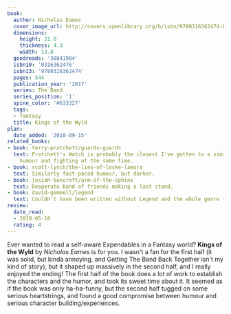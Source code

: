 ```yaml
---
book:
  author: Nicholas Eames
  cover_image_url: http://covers.openlibrary.org/b/isbn/9780316362474-L.jpg
  dimensions:
    height: 21.0
    thickness: 4.3
    width: 13.8
  goodreads: '30841984'
  isbn10: '0316362476'
  isbn13: '9780316362474'
  pages: 544
  publication_year: '2017'
  series: The Band
  series_position: '1'
  spine_color: '#633327'
  tags:
  - fantasy
  title: Kings of the Wyld
plan:
  date_added: '2018-09-15'
related_books:
- book: terry-pratchett/guards-guards
  text: Pratchett's Watch is probably the closest I've gotten to a similar sense of
    humour and fighting at the same time.
- book: scott-lynch/the-lies-of-locke-lamora
  text: Similarly fast-paced humour, but darker.
- book: josiah-bancroft/arm-of-the-sphinx
  text: Desperate band of friends making a last stand.
- book: david-gemmell/legend
  text: Couldn't have been written without Legend and the whole genre to back it up.
review:
  date_read:
  - 2019-05-18
  rating: 4
---
```


Ever wanted to read a self-aware Expendables in a Fantasy world? **Kings of the Wyld** by *Nicholas Eames* is for you. I
wasn't a fan for the first half (it was solid, but kinda annoying, and Getting The Band Back Together isn't my kind of
story), but it shaped up massively in the second half, and I really enjoyed the ending!  The first half of the book does
a lot of work to establish the characters and the humor, and took its sweet time about it. It seemed as if the book was
only ha-ha-funny, but the second half tugged on some serious heartstrings, and found a good compromise between humour
and serious character building/experiences.
